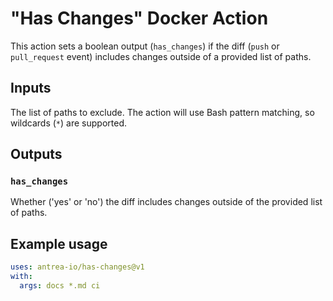 # "Has Changes" Docker Action

This action sets a boolean output (`has_changes`) if the diff (`push` or
`pull_request` event) includes changes outside of a provided list of paths.

## Inputs

The list of paths to exclude. The action will use Bash pattern matching, so
wildcards (`*`) are supported.

## Outputs

### `has_changes`

Whether ('yes' or 'no') the diff includes changes outside of the provided list
of paths.

## Example usage

```yaml
uses: antrea-io/has-changes@v1
with:
  args: docs *.md ci
```
